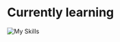 <h1>Currently learning</h1>

![My Skills](https://skills.thijs.gg/icons?i=nodejs,py,docker,linux,mysql,flutter,react)
